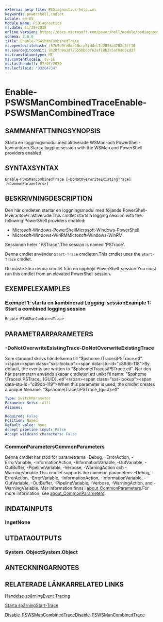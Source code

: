 ```yaml
---
external help file: PSDiagnostics-help.xml
keywords: powershell,cmdlet
Locale: en-US
Module Name: PSDiagnostics
ms.date: 11/29/2018
online version: https://docs.microsoft.com/powershell/module/psdiagnostics/enable-pswsmancombinedtrace?view=powershell-5.1&WT.mc_id=ps-gethelp
schema: 2.0.0
title: Enable-PSWSManCombinedTrace
ms.openlocfilehash: f67b5d9fe8da48cca5fd4ec7d2056a4702d3ff16
ms.sourcegitcommit: 9b28fb9a3d72655bb63f62af18b3a5af6a05cd3f
ms.translationtype: MT
ms.contentlocale: sv-SE
ms.lasthandoff: 07/07/2020
ms.locfileid: "93264734"
---
```

# <span data-ttu-id="c89db-103">Enable-PSWSManCombinedTrace</span><span class="sxs-lookup"><span data-stu-id="c89db-103">Enable-PSWSManCombinedTrace</span></span>

## <span data-ttu-id="c89db-104">SAMMANFATTNING</span><span class="sxs-lookup"><span data-stu-id="c89db-104">SYNOPSIS</span></span>
<span data-ttu-id="c89db-105">Starta en loggningsmodul med aktiverade WSMan-och PowerShell-leverantörer.</span><span class="sxs-lookup"><span data-stu-id="c89db-105">Start a logging session with the WSMan and PowerShell providers enabled.</span></span>

## <span data-ttu-id="c89db-106">SYNTAX</span><span class="sxs-lookup"><span data-stu-id="c89db-106">SYNTAX</span></span>

```
Enable-PSWSManCombinedTrace [-DoNotOverwriteExistingTrace] [<CommonParameters>]
```

## <span data-ttu-id="c89db-107">BESKRIVNING</span><span class="sxs-lookup"><span data-stu-id="c89db-107">DESCRIPTION</span></span>

<span data-ttu-id="c89db-108">Den här cmdleten startar en loggningsmodul med följande PowerShell-leverantörer aktiverade:</span><span class="sxs-lookup"><span data-stu-id="c89db-108">This cmdlet starts a logging session with the following PowerShell providers enabled:</span></span>

- <span data-ttu-id="c89db-109">Microsoft-Windows-PowerShell</span><span class="sxs-lookup"><span data-stu-id="c89db-109">Microsoft-Windows-PowerShell</span></span>
- <span data-ttu-id="c89db-110">Microsoft-Windows-WinRM</span><span class="sxs-lookup"><span data-stu-id="c89db-110">Microsoft-Windows-WinRM</span></span>

<span data-ttu-id="c89db-111">Sessionen heter "PSTrace".</span><span class="sxs-lookup"><span data-stu-id="c89db-111">The session is named 'PSTrace'.</span></span>

<span data-ttu-id="c89db-112">Denna cmdlet använder `Start-Trace` cmdleten.</span><span class="sxs-lookup"><span data-stu-id="c89db-112">This cmdlet uses the `Start-Trace` cmdlet.</span></span>

<span data-ttu-id="c89db-113">Du måste köra denna cmdlet från en upphöjd PowerShell-session.</span><span class="sxs-lookup"><span data-stu-id="c89db-113">You must run this cmdlet from an elevated PowerShell session.</span></span>

## <span data-ttu-id="c89db-114">EXEMPEL</span><span class="sxs-lookup"><span data-stu-id="c89db-114">EXAMPLES</span></span>

### <span data-ttu-id="c89db-115">Exempel 1: starta en kombinerad Logging-session</span><span class="sxs-lookup"><span data-stu-id="c89db-115">Example 1: Start a combined logging session</span></span>

```powershell
Enable-PSWSManCombinedTrace
```

## <span data-ttu-id="c89db-116">PARAMETRAR</span><span class="sxs-lookup"><span data-stu-id="c89db-116">PARAMETERS</span></span>

### <span data-ttu-id="c89db-117">-DoNotOverwriteExistingTrace</span><span class="sxs-lookup"><span data-stu-id="c89db-117">-DoNotOverwriteExistingTrace</span></span>

<span data-ttu-id="c89db-118">Som standard skrivs händelserna till "$pshome \Traces\PSTrace.etl".</span><span class="sxs-lookup"><span data-stu-id="c89db-118">By default, the events are written to "$pshome\Traces\PSTrace.etl".</span></span> <span data-ttu-id="c89db-119">När den här parametern används skapar cmdleten ett unikt fil namn: "$pshome \Traces\ PSTrace_ {GUID}. etl"</span><span class="sxs-lookup"><span data-stu-id="c89db-119">When this parameter is used, the cmdlet creates a unique filename: "$pshome\Traces\PSTrace_{guid}.etl"</span></span>

```yaml
Type: SwitchParameter
Parameter Sets: (All)
Aliases:

Required: False
Position: Named
Default value: None
Accept pipeline input: False
Accept wildcard characters: False
```

### <span data-ttu-id="c89db-120">CommonParameters</span><span class="sxs-lookup"><span data-stu-id="c89db-120">CommonParameters</span></span>

<span data-ttu-id="c89db-121">Denna cmdlet har stöd för parametrarna -Debug, -ErrorAction, -ErrorVariable, -InformationAction, -InformationVariable, -OutVariable, -OutBuffer, -PipelineVariable, -Verbose, -WarningAction och -WarningVariable.</span><span class="sxs-lookup"><span data-stu-id="c89db-121">This cmdlet supports the common parameters: -Debug, -ErrorAction, -ErrorVariable, -InformationAction, -InformationVariable, -OutVariable, -OutBuffer, -PipelineVariable, -Verbose, -WarningAction, and -WarningVariable.</span></span> <span data-ttu-id="c89db-122">Mer information finns i [about_CommonParameters](https://go.microsoft.com/fwlink/?LinkID=113216).</span><span class="sxs-lookup"><span data-stu-id="c89db-122">For more information, see [about_CommonParameters](https://go.microsoft.com/fwlink/?LinkID=113216).</span></span>

## <span data-ttu-id="c89db-123">INDATA</span><span class="sxs-lookup"><span data-stu-id="c89db-123">INPUTS</span></span>

### <span data-ttu-id="c89db-124">Inget</span><span class="sxs-lookup"><span data-stu-id="c89db-124">None</span></span>

## <span data-ttu-id="c89db-125">UTDATA</span><span class="sxs-lookup"><span data-stu-id="c89db-125">OUTPUTS</span></span>

### <span data-ttu-id="c89db-126">System. Object</span><span class="sxs-lookup"><span data-stu-id="c89db-126">System.Object</span></span>

## <span data-ttu-id="c89db-127">ANTECKNINGAR</span><span class="sxs-lookup"><span data-stu-id="c89db-127">NOTES</span></span>

## <span data-ttu-id="c89db-128">RELATERADE LÄNKAR</span><span class="sxs-lookup"><span data-stu-id="c89db-128">RELATED LINKS</span></span>

[<span data-ttu-id="c89db-129">Händelse spårning</span><span class="sxs-lookup"><span data-stu-id="c89db-129">Event Tracing</span></span>](/windows/desktop/ETW/event-tracing-portal)

[<span data-ttu-id="c89db-130">Starta spårning</span><span class="sxs-lookup"><span data-stu-id="c89db-130">Start-Trace</span></span>](start-trace.md)

[<span data-ttu-id="c89db-131">Disable-PSWSManCombinedTrace</span><span class="sxs-lookup"><span data-stu-id="c89db-131">Disable-PSWSManCombinedTrace</span></span>](Disable-PSWSManCombinedTrace.md)
